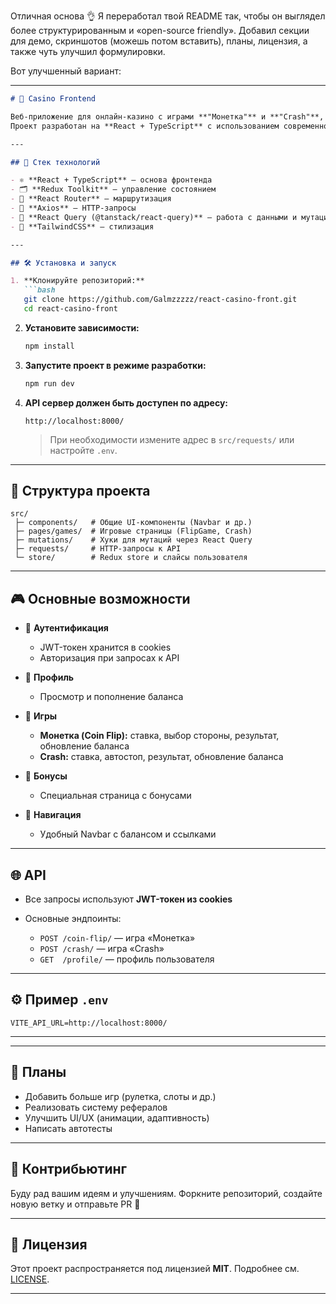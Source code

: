 Отличная основа 👌
Я переработал твой README так, чтобы он выглядел более структурированным и «open-source friendly». Добавил секции для демо, скриншотов (можешь потом вставить), планы, лицензия, а также чуть улучшил формулировки.

Вот улучшенный вариант:

---

````markdown
# 🎰 Casino Frontend

Веб-приложение для онлайн-казино с играми **"Монетка"** и **"Crash"**, системой бонусов, профилем и балансом пользователя.  
Проект разработан на **React + TypeScript** с использованием современного стека фронтенд-технологий.

---

## 🚀 Стек технологий

- ⚛️ **React + TypeScript** — основа фронтенда  
- 🗂 **Redux Toolkit** — управление состоянием  
- 🔀 **React Router** — маршрутизация  
- 🔗 **Axios** — HTTP-запросы  
- 📡 **React Query (@tanstack/react-query)** — работа с данными и мутациями  
- 🎨 **TailwindCSS** — стилизация  

---

## 🛠 Установка и запуск

1. **Клонируйте репозиторий:**
   ```bash
   git clone https://github.com/Galmzzzzz/react-casino-front.git
   cd react-casino-front
````

2. **Установите зависимости:**

   ```bash
   npm install
   ```

3. **Запустите проект в режиме разработки:**

   ```bash
   npm run dev
   ```

4. **API сервер должен быть доступен по адресу:**

   ```
   http://localhost:8000/
   ```

   > При необходимости измените адрес в `src/requests/` или настройте `.env`.

---

## 📂 Структура проекта

```
src/
 ├─ components/   # Общие UI-компоненты (Navbar и др.)
 ├─ pages/games/  # Игровые страницы (FlipGame, Crash)
 ├─ mutations/    # Хуки для мутаций через React Query
 ├─ requests/     # HTTP-запросы к API
 └─ store/        # Redux store и слайсы пользователя
```

---

## 🎮 Основные возможности

* 🔑 **Аутентификация**

  * JWT-токен хранится в cookies
  * Авторизация при запросах к API

* 👤 **Профиль**

  * Просмотр и пополнение баланса

* 🎲 **Игры**

  * **Монетка (Coin Flip):** ставка, выбор стороны, результат, обновление баланса
  * **Crash:** ставка, автостоп, результат, обновление баланса

* 🎁 **Бонусы**

  * Специальная страница с бонусами

* 🧭 **Навигация**

  * Удобный Navbar с балансом и ссылками

---

## 🌐 API

* Все запросы используют **JWT-токен из cookies**
* Основные эндпоинты:

  * `POST /coin-flip/` — игра «Монетка»
  * `POST /crash/` — игра «Crash»
  * `GET  /profile/` — профиль пользователя

---

## ⚙️ Пример `.env`

```env
VITE_API_URL=http://localhost:8000/
```

---

---

## 📌 Планы

* Добавить больше игр (рулетка, слоты и др.)
* Реализовать систему рефералов
* Улучшить UI/UX (анимации, адаптивность)
* Написать автотесты

---

## 🤝 Контрибьютинг

Буду рад вашим идеям и улучшениям.
Форкните репозиторий, создайте новую ветку и отправьте PR 🚀

---

## 📜 Лицензия

Этот проект распространяется под лицензией **MIT**.
Подробнее см. [LICENSE](./LICENSE).

---


